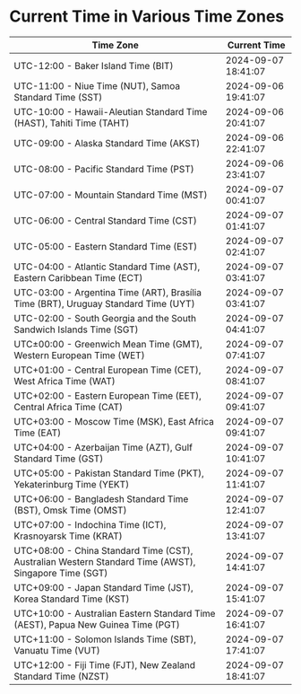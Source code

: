 # Current Time in Various Time Zones

| Time Zone | Current Time |
|-----------|--------------|
| UTC-12:00 - Baker Island Time (BIT) | 2024-09-07 18:41:07 |
| UTC-11:00 - Niue Time (NUT), Samoa Standard Time (SST) | 2024-09-06 19:41:07 |
| UTC-10:00 - Hawaii-Aleutian Standard Time (HAST), Tahiti Time (TAHT) | 2024-09-06 20:41:07 |
| UTC-09:00 - Alaska Standard Time (AKST) | 2024-09-06 22:41:07 |
| UTC-08:00 - Pacific Standard Time (PST) | 2024-09-06 23:41:07 |
| UTC-07:00 - Mountain Standard Time (MST) | 2024-09-07 00:41:07 |
| UTC-06:00 - Central Standard Time (CST) | 2024-09-07 01:41:07 |
| UTC-05:00 - Eastern Standard Time (EST) | 2024-09-07 02:41:07 |
| UTC-04:00 - Atlantic Standard Time (AST), Eastern Caribbean Time (ECT) | 2024-09-07 03:41:07 |
| UTC-03:00 - Argentina Time (ART), Brasília Time (BRT), Uruguay Standard Time (UYT) | 2024-09-07 03:41:07 |
| UTC-02:00 - South Georgia and the South Sandwich Islands Time (SGT) | 2024-09-07 04:41:07 |
| UTC±00:00 - Greenwich Mean Time (GMT), Western European Time (WET) | 2024-09-07 07:41:07 |
| UTC+01:00 - Central European Time (CET), West Africa Time (WAT) | 2024-09-07 08:41:07 |
| UTC+02:00 - Eastern European Time (EET), Central Africa Time (CAT) | 2024-09-07 09:41:07 |
| UTC+03:00 - Moscow Time (MSK), East Africa Time (EAT) | 2024-09-07 09:41:07 |
| UTC+04:00 - Azerbaijan Time (AZT), Gulf Standard Time (GST) | 2024-09-07 10:41:07 |
| UTC+05:00 - Pakistan Standard Time (PKT), Yekaterinburg Time (YEKT) | 2024-09-07 11:41:07 |
| UTC+06:00 - Bangladesh Standard Time (BST), Omsk Time (OMST) | 2024-09-07 12:41:07 |
| UTC+07:00 - Indochina Time (ICT), Krasnoyarsk Time (KRAT) | 2024-09-07 13:41:07 |
| UTC+08:00 - China Standard Time (CST), Australian Western Standard Time (AWST), Singapore Time (SGT) | 2024-09-07 14:41:07 |
| UTC+09:00 - Japan Standard Time (JST), Korea Standard Time (KST) | 2024-09-07 15:41:07 |
| UTC+10:00 - Australian Eastern Standard Time (AEST), Papua New Guinea Time (PGT) | 2024-09-07 16:41:07 |
| UTC+11:00 - Solomon Islands Time (SBT), Vanuatu Time (VUT) | 2024-09-07 17:41:07 |
| UTC+12:00 - Fiji Time (FJT), New Zealand Standard Time (NZST) | 2024-09-07 18:41:07 |
